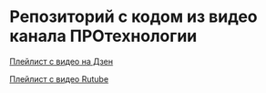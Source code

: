 # Репозиторий с кодом из видео канала ПРОтехнологии

[Плейлист с видео на Дзен](https://dzen.ru/suite/27f99774-28fd-458f-883e-a38dc72d09ff)

[Плейлист с видео Rutube](https://rutube.ru/plst/248970/)
